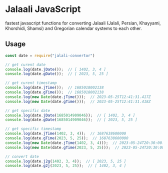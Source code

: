 # Jalaali JavaScript

fastest javascript functions for converting Jalaali (Jalali, Persian, Khayyami, Khorshidi, Shamsi) and Gregorian calendar systems to each other.

## Usage

```js
const date = require("jalali-convertor")

// get curent date
console.log(date.jDate());  // [ 1402, 3, 4 ]
console.log(date.gDate());  // [ 2023, 5, 25 ]

// get curent timestamp
console.log(date.jTime());  // 1685018002138
console.log(date.gTime());  // 1685018002138
console.log(new Date(date.jTime()));  // 2023-05-25T12:41:31.417Z
console.log(new Date(date.gTime()));  // 2023-05-25T12:41:31.418Z

// get specific date
console.log(date.jDate(1685014909046));  // [ 1402, 3, 4 ]
console.log(date.gDate(1685014909046));  // [ 2023, 5, 25 ]

// get specific timestamp
console.log(date.jTime(1402, 3, 4));  // 1687638600000
console.log(date.gTime(2023, 5, 25));  // 1687638600000
console.log(new Date(date.jTime(1402, 3, 4)));  // 2023-05-24T20:30:00.000Z
console.log(new Date(date.gTime(2023, 5, 25)));  // 2023-05-24T20:30:00.000Z

// convert date
console.log(date.j2g(1402, 3, 4));  // [ 2023, 5, 25 ]
console.log(date.g2j(2023, 5, 25));  // [ 1402, 3, 4 ] 

```
 








